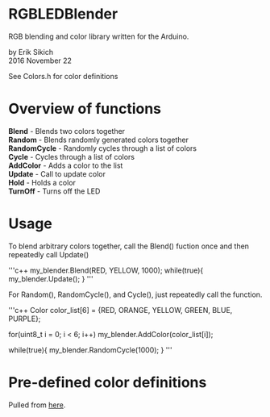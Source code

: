 RGBLEDBlender
=====================
RGB blending and color library written for the Arduino.

by Erik Sikich  
2016 November 22  

See Colors.h for color definitions  


Overview of functions
=====================
**Blend**       - Blends two colors together  
**Random**      - Blends randomly generated colors together  
**RandomCycle** - Randomly cycles through a list of colors  
**Cycle**       - Cycles through a list of colors  
**AddColor**    - Adds a color to the list  
**Update**      - Call to update color  
**Hold**        - Holds a color  
**TurnOff**     - Turns off the LED  

Usage
=====================
To blend arbitrary colors together, call the Blend() fuction once and then repeatedly call Update()

'''c++
my_blender.Blend(RED, YELLOW, 1000);
while(true){
    my_blender.Update();
}
'''

For Random(), RandomCycle(), and Cycle(), just repeatedly call the function.


'''c++
Color color_list[6] = {RED, ORANGE, YELLOW, GREEN, BLUE, PURPLE};

for(uint8_t i = 0; i < 6; i++) my_blender.AddColor(color_list[i]);

while(true){
    my_blender.RandomCycle(1000);
}
'''

Pre-defined color definitions
=====================
Pulled from [here](http://www.rapidtables.com/web/color/RGB_Color.htm).